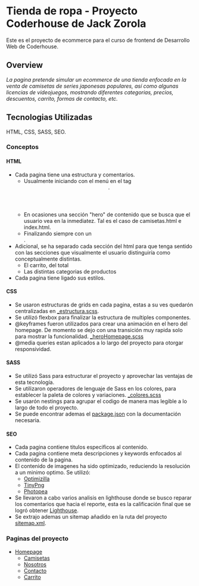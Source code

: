# Tienda de ropa - Proyecto Coderhouse de Jack Zorola

Este es el proyecto de ecommerce para el curso de frontend de Desarrollo Web de Coderhouse. 

## Overview
*La pagina pretende simular un ecommerce de una tienda enfocada en la venta de camisetas de series japonesas populares, así como algunas licencias de videojuegos, mostrando diferentes categorias, precios, descuentos, carrito, formas de contacto, etc.* 

## Tecnologias Utilizadas
HTML, CSS, SASS, SEO.

### Conceptos 
#### HTML
- Cada pagina tiene una estructura y comentarios. 
    - Usualmente iniciando con el menú en el tag <header>. 
    - En ocasiones una sección "hero" de contenido que se busca que el usuario vea en la inmediatez. Tal es el caso de camisetas.html e index.html.
    - Finalizando siempre con un <footer>.
- Adicional, se ha separado cada sección del html para que tenga sentido con las secciones que visualmente el usuario distinguiría como conceptualmente distintas. 
    - El carrito, del total
    - Las distintas categorias de productos
- Cada pagina tiene ligado sus estilos. 

#### CSS
- Se usaron estructuras de grids en cada pagina, estas a su ves quedarón centralizadas en [_estructura.scss](https://github.com/jackzorola10/tiendaropa-zorola-sass/blob/main/scss/_estructura.scss).
- Se utilizó flexbox para finalizar la estructura de multiples componentes. 
- @keyframes fueron utilizados para crear una animación en el hero del homepage. De momento se dejo con una transición muy rapida solo para mostrar la funcionalidad. [_heroHomepage.scss](https://github.com/jackzorola10/tiendaropa-zorola-sass/blob/main/scss/_heroHomepage.scss)
- @media queries estan aplicados a lo largo del proyecto para otorgar responsividad. 


#### SASS
- Se utilizó Sass para estructurar el proyecto y aprovechar las ventajas de esta tecnología. 
- Se utilizaron operadores de lenguaje de Sass en los colores, para establecer la paleta de colores y variaciones. [_colores.scss](https://github.com/jackzorola10/tiendaropa-zorola-sass/blob/main/scss/_colores.scss)
- Se usarón nestings para agrupar el codigo de manera mas legible a lo largo de todo el proyecto. 
- Se puede encontrar ademas el [package.json](https://github.com/jackzorola10/tiendaropa-zorola-sass/blob/main/package.json) con la documentación necesaria.


#### SEO
- Cada pagina contiene titulos especificos al contenido.
- Cada pagina contiene meta descripciones y keywords enfocados al contenido de la pagina.
- El contenido de imagenes ha sido optimizado, reduciendo la resolución a un minimo optimo. Se utilizó: 
    - [Optimizilla](https://imagecompressor.com) 
    - [TinyPng](https://tinypng.com)
    - [Photopea](https://www.photopea.com)
- Se llevaron a cabo varios analisis en lighthouse donde se busco reparar los comentarios que hacia el reporte, esta es la calificación final que se logró obtener [Lighthouse]().
- Se extrajo ademas un sitemap añadido en la ruta del proyecto [sitemap.xml](https://github.com/jackzorola10/tiendaropa-zorola-sass/blob/main/sitemap.xml).


### Paginas del proyecto
- [Homepage](https://jackzorola10.github.io/tiendaropa-zorola-sass/)
    - [Camisetas](https://jackzorola10.github.io/tiendaropa-zorola-sass/secciones/camisetas.html)
    - [Nosotros](https://jackzorola10.github.io/tiendaropa-zorola-sass/secciones/nosotros.html)
    - [Contacto](https://jackzorola10.github.io/tiendaropa-zorola-sass/secciones/contacto.html)
    - [Carrito](https://jackzorola10.github.io/tiendaropa-zorola-sass/secciones/contacto.html)


